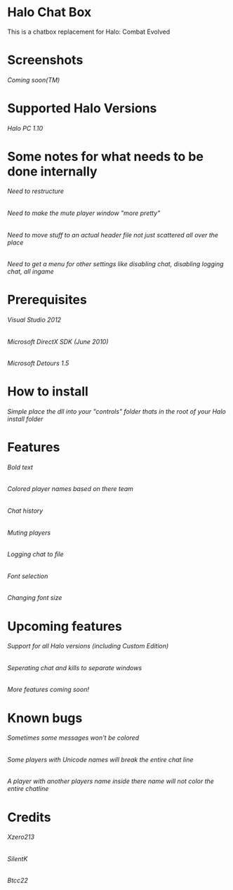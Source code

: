 # Halo Chat Box
This is a chatbox replacement for Halo: Combat Evolved

# Screenshots

###### Coming soon(TM)

# Supported Halo Versions

###### Halo PC 1.10

# Some notes for what needs to be done internally

###### Need to restructure

###### Need to make the mute player window "more pretty"

###### Need to move stuff to an actual header file not just scattered all over the place

###### Need to get a menu for other settings like disabling chat, disabling logging chat, all ingame

# Prerequisites

###### Visual Studio 2012

###### Microsoft DirectX SDK (June 2010)

###### Microsoft Detours 1.5

# How to install

###### Simple place the dll into your "controls" folder thats in the root of your Halo install folder

# Features

######  Bold text

######  Colored player names based on there team

######  Chat history

######  Muting players

######  Logging chat to file

###### Font selection

###### Changing font size

# Upcoming features

######  Support for all Halo versions (including Custom Edition)

######  Seperating chat and kills to separate windows

###### More features coming soon!


# Known bugs

###### Sometimes some messages won't be colored

###### Some players with Unicode names will break the entire chat line

###### A player with another players name inside there name will not color the entire chatline

# Credits

###### Xzero213

###### SilentK

###### Btcc22
